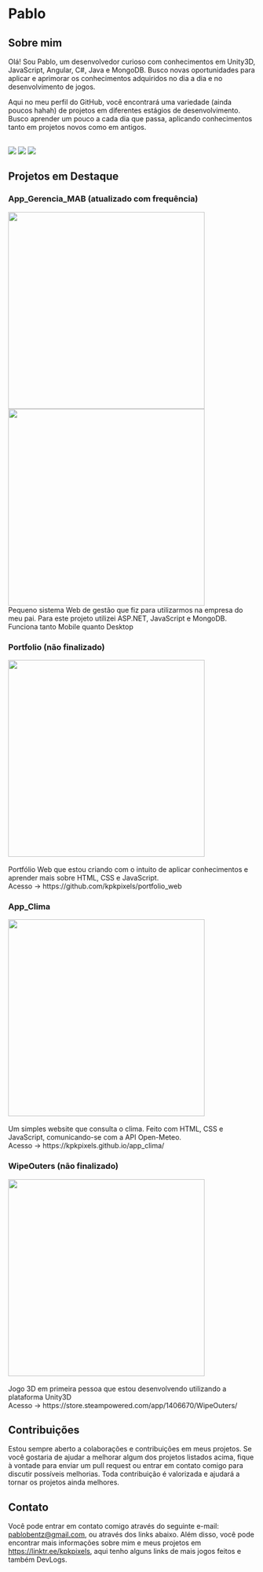 # Pablo

## Sobre mim

Olá! Sou Pablo, um desenvolvedor curioso com conhecimentos em Unity3D, JavaScript, Angular, C#, Java e MongoDB. Busco novas oportunidades para aplicar e aprimorar os conhecimentos adquiridos no dia a dia e no desenvolvimento de jogos.<br/>

Aqui no meu perfil do GitHub, você encontrará uma variedade (ainda poucos hahah) de projetos em diferentes estágios de desenvolvimento. Busco aprender um pouco a cada dia que passa, aplicando conhecimentos tanto em projetos novos como em antigos.

</br>
<div> 
  <a href="https://youtube.com/@kpkpixelsDEV" target="_blank"><img src="https://img.shields.io/badge/YouTube-FF0000?style=for-the-badge&logo=youtube&logoColor=white" target="_blank"></a>
  <a href = "mailto:pablobentz@gmail.com"><img src="https://img.shields.io/badge/-Gmail-%23333?style=for-the-badge&logo=gmail&logoColor=white" target="_blank"></a>
  <a href="https://www.linkedin.com/in/pablo-augusto-bentz-a5a2991a0/" target="_blank"><img src="https://img.shields.io/badge/-LinkedIn-%230077B5?style=for-the-badge&logo=linkedin&logoColor=white" target="_blank">     </a>   
</div>

## Projetos em Destaque

### App_Gerencia_MAB (atualizado com frequência)

<img align="center" height="400" src="https://user-images.githubusercontent.com/26570398/281739821-ed19e406-36b5-4144-969d-77d3c1487f56.png">
<img align="center" height="400" src="https://user-images.githubusercontent.com/26570398/281706025-165ffef0-1f00-4cb8-9943-5ab2471af294.png">
<br/>
Pequeno sistema Web de gestão que fiz para utilizarmos na empresa do meu pai. Para este projeto utilizei ASP.NET, JavaScript e MongoDB. Funciona tanto Mobile quanto Desktop<br/>

### Portfolio (não finalizado)

<img align="center" height="400" src="https://github.com/kpkpixels/kpkpixels/assets/26570398/b70d8c2e-640d-432b-8b45-515ee1fdfef4">
<br/><br/>
Portfólio Web que estou criando com o intuito de aplicar conhecimentos e aprender mais sobre HTML, CSS e JavaScript.<br/>
Acesso -> https://github.com/kpkpixels/portfolio_web

### App_Clima

<img align="center" height="400" src="https://github.com/kpkpixels/kpkpixels/assets/26570398/62e08ce4-3ea8-4e9a-a741-257072998fbb">
<br/><br/>
Um simples website que consulta o clima. Feito com HTML, CSS e JavaScript, comunicando-se com a API Open-Meteo.<br/>
Acesso -> https://kpkpixels.github.io/app_clima/

### WipeOuters (não finalizado)

<img align="center" height="400" src="https://github.com/kpkpixels/kpkpixels/assets/26570398/cc74221b-1fe7-4ef6-a7ca-e0ebeafcf450">
<br/><br/>
Jogo 3D em primeira pessoa que estou desenvolvendo utilizando a plataforma Unity3D<br/>
Acesso -> https://store.steampowered.com/app/1406670/WipeOuters/

## Contribuições

Estou sempre aberto a colaborações e contribuições em meus projetos. Se você gostaria de ajudar a melhorar algum dos projetos listados acima, fique à vontade para enviar um pull request ou entrar em contato comigo para discutir possíveis melhorias. Toda contribuição é valorizada e ajudará a tornar os projetos ainda melhores.

## Contato

Você pode entrar em contato comigo através do seguinte e-mail: pablobentz@gmail.com, ou através dos links abaixo. Além disso, você pode encontrar mais informações sobre mim e meus projetos em https://linktr.ee/kpkpixels, aqui tenho alguns links de mais jogos feitos e também DevLogs.

